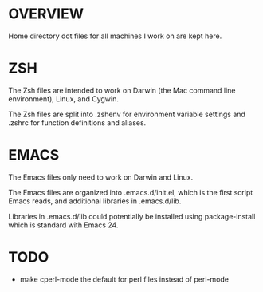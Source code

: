 # OVERVIEW

Home directory dot files for all machines I work on are
kept here.

# ZSH

The Zsh files are intended to work on Darwin (the Mac command
line environment), Linux, and Cygwin.

The Zsh files are split into .zshenv for environment variable
settings and .zshrc for function definitions and aliases.

# EMACS

The Emacs files only need to work on Darwin and Linux.

The Emacs files are organized into .emacs.d/init.el, which is
the first script Emacs reads, and additional libraries in
.emacs.d/lib.

Libraries in .emacs.d/lib could potentially be installed using
package-install which is standard with Emacs 24.

# TODO

* make cperl-mode the default for perl files instead of perl-mode
